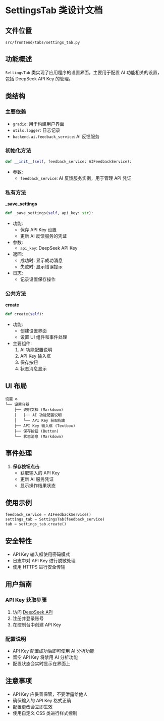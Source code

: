 # SettingsTab 类设计文档

## 文件位置
`src/frontend/tabs/settings_tab.py`

## 功能概述
`SettingsTab` 类实现了应用程序的设置界面，主要用于配置 AI 功能相关的设置，包括 DeepSeek API Key 的管理。

## 类结构
### 主要依赖
- `gradio`: 用于构建用户界面
- `utils.logger`: 日志记录
- `backend.ai.feedback_service`: AI 反馈服务

### 初始化方法
```python
def __init__(self, feedback_service: AIFeedbackService):
```
- 参数:
    - `feedback_service`: AI 反馈服务实例，用于管理 API 凭证

### 私有方法
**_save_settings**
```python
def _save_settings(self, api_key: str):
```
- 功能: 
    - 保存 API Key 设置
    - 更新 AI 反馈服务的凭证
- 参数:
    - `api_key`: DeepSeek API Key
- 返回:
    - 成功时: 显示成功消息
    - 失败时: 显示错误提示
- 日志:
    - 记录设置保存操作

### 公共方法
**create**
```python
def create(self):
```
- 功能:
    - 创建设置界面
    - 设置 UI 组件和事件处理
- 主要组件:
    1. AI 功能配置说明
    2. API Key 输入框
    3. 保存按钮
    4. 状态消息显示

## UI 布局
```
设置 ⚙️
└── 设置容器
    ├── 说明文档 (Markdown)
    │   ├── AI 功能配置说明
    │   └── API Key 获取指南
    ├── API Key 输入框 (Textbox)
    ├── 保存按钮 (Button)
    └── 状态消息 (Markdown)
```

## 事件处理
1. **保存按钮点击**:
   - 获取输入的 API Key
   - 更新 AI 服务凭证
   - 显示操作结果状态

## 使用示例
```python
feedback_service = AIFeedbackService()
settings_tab = SettingsTab(feedback_service)
tab = settings_tab.create()
```

## 安全特性
- API Key 输入框使用密码模式
- 日志中对 API Key 进行脱敏处理
- 使用 HTTPS 进行安全传输

## 用户指南
### API Key 获取步骤
1. 访问 [DeepSeek API](https://platform.deepseek.com/)
2. 注册并登录账号
3. 在控制台中创建 API Key

### 配置说明
- API Key 配置成功后即可使用 AI 分析功能
- 留空 API Key 将禁用 AI 分析功能
- 配置状态会实时显示在界面上

## 注意事项
- API Key 应妥善保管，不要泄露给他人
- 确保输入的 API Key 格式正确
- 配置更改会立即生效
- 使用自定义 CSS 类进行样式控制
